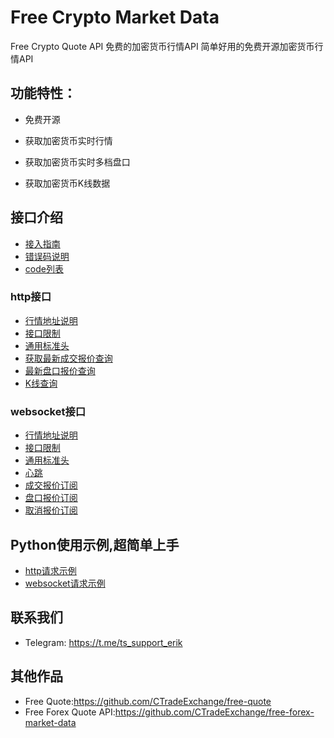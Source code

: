# Free Crypto Market Data
Free Crypto Quote API 免费的加密货币行情API
简单好用的免费开源加密货币行情API

## 功能特性：

- 免费开源

- 获取加密货币实时行情

- 获取加密货币实时多档盘口

- 获取加密货币K线数据




## 接口介绍
- [接入指南](./接入指南.md)
- [错误码说明](./错误码说明.md)
- [code列表](./code列表.md)

### http接口
- [行情地址说明](./http接口/行情地址说明.md)
- [接口限制](./http接口/接口限制.md)
- [通用标准头](./http接口/通用标准头.md)
- [获取最新成交报价查询](./http接口/最新成交报价查询.md)
- [最新盘口报价查询](./http接口/最新盘口报价查询.md)
- [K线查询](./http接口/K线查询.md)

### websocket接口
- [行情地址说明](./websocket接口/行情地址说明.md)
- [接口限制](./websocket接口/接口限制.md)
- [通用标准头](./websocket接口/通用标准头.md)
- [心跳](./websocket接口/心跳.md)
- [成交报价订阅](./websocket接口/成交报价订阅.md)
- [盘口报价订阅](./websocket接口/盘口报价订阅.md)
- [取消报价订阅](./websocket接口/取消报价订阅.md)

## Python使用示例,超简单上手

- [http请求示例](./example/http_request.py)
- [websocket请求示例](./example/websocket_request.py)




## 联系我们

- Telegram: https://t.me/ts_support_erik

## 其他作品

- Free Quote:https://github.com/CTradeExchange/free-quote
- Free Forex Quote API:https://github.com/CTradeExchange/free-forex-market-data